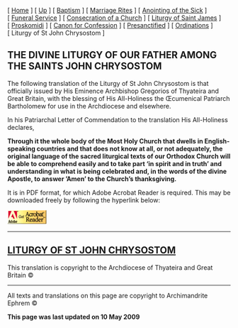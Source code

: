\[ [Home](index.md) \] \[ [Up](eucholog.md) \] \[ [Baptism](baptism.md) \] \[ [Marriage Rites](marriage.md) \] \[ [Anointing of the Sick](anointin.md) \] \[ [Funeral Service](funeral.md) \] \[ [Consecration of a Church](dedic-int.md) \] \[ [Liturgy of Saint James](lit-james.md) \] \[ [Proskomidi](proskomidi.md) \] \[ [Canon for Confession](canon_for_confession.md) \] \[ [Presanctified](presanctified.md) \] \[ [Ordinations](ordinations.md) \] \[ Liturgy of St John Chrysostom \]

THE DIVINE LITURGY OF OUR FATHER AMONG THE SAINTS
JOHN CHRYSOSTOM
-------------------------------------------------

The following translation of the Liturgy of St John Chrysostom is that officially issued by His Eminence Archbishop Gregorios of Thyateira and Great Britain, with the blessing of His All-Holiness the Œcumenical Patriarch Bartholomew for use in the Archdiocese and elsewhere.

In his Patriarchal Letter of Commendation to the translation His All-Holiness declares,

**Through it the whole body of the Most Holy Church that dwells in English-speaking countries and
that does not know at all, or not adequately, the original language of the sacred liturgical texts of our Orthodox Church will be able to comprehend easily and to take part ‘in spirit and in truth’ and understanding in what is being celebrated and, in the words of the divine Apostle, to answer ’Amen’
to the Church’s thanksgiving.**

It is in PDF format, for which Adobe Acrobat Reader is required. This may be downloaded freely by following the hyperlink below:

[<img src="getacro.gif" width="88" height="31" />](http://www.adobe.com)

****

[LITURGY OF ST JOHN CHRYSOSTOM](LIT-ENGF%20WWW.pdf)
---------------------------------------------------

This translation is copyright to the Archdiocese of Thyateira and Great Britain ©

------------------------------------------------------------------------

All texts and translations on this page are copyright to
Archimandrite Ephrem ©

**This page was last updated on 10 May 2009**
